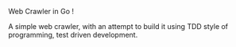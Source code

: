 Web Crawler in Go !


A simple web crawler, with an attempt to build it using TDD style of programming, test driven development.

